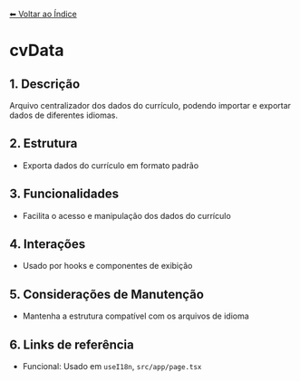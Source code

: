 [⬅ Voltar ao Índice](../../DOCUMENTATION.md)

# cvData

## 1. Descrição
Arquivo centralizador dos dados do currículo, podendo importar e exportar dados de diferentes idiomas.

## 2. Estrutura
- Exporta dados do currículo em formato padrão

## 3. Funcionalidades
- Facilita o acesso e manipulação dos dados do currículo

## 4. Interações
- Usado por hooks e componentes de exibição

## 5. Considerações de Manutenção
- Mantenha a estrutura compatível com os arquivos de idioma

## 6. Links de referência
- Funcional: Usado em `useI18n`, `src/app/page.tsx`
